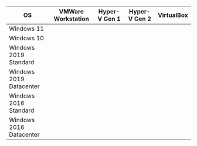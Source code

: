 | OS | VMWare Workstation | Hyper-V Gen 1 | Hyper-V Gen 2| VirtualBox |
|----|----|----|---|----|
|Windows 11 | | | | |
|Windows 10 | | | | |
|Windows 2019 Standard | | | | |
|Windows 2019 Datacenter | | | | |
|Windows 2016 Standard | | | | |
|Windows 2016 Datacenter | | | | |